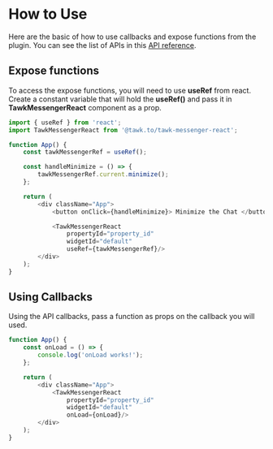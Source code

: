 # How to Use
Here are the basic of how to use callbacks and expose functions from the plugin. You can see the
list of APIs in this [API reference](api-reference.md).

## Expose functions
To access the expose functions, you will need to use **useRef** from react. Create a constant
variable that will hold the **useRef()** and pass it in **TawkMessengerReact** component as a prop.

```js
import { useRef } from 'react';
import TawkMessengerReact from '@tawk.to/tawk-messenger-react';

function App() {
    const tawkMessengerRef = useRef();

    const handleMinimize = () => {
        tawkMessengerRef.current.minimize();
    };

    return (
        <div className="App">
            <button onClick={handleMinimize}> Minimize the Chat </button>

            <TawkMessengerReact
                propertyId="property_id"
                widgetId="default"
                useRef={tawkMessengerRef}/>
        </div>
    );
}
```

## Using Callbacks
Using the API callbacks, pass a function as props on the callback you will used.

```js
function App() {
    const onLoad = () => {
        console.log('onLoad works!');
    };

    return (
        <div className="App">
            <TawkMessengerReact
                propertyId="property_id"
                widgetId="default"
                onLoad={onLoad}/>
        </div>
    );
}
```

